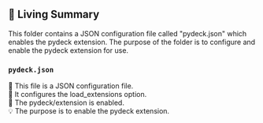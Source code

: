 

<!-- Living README Summary -->
## 🌳 Living Summary

This folder contains a JSON configuration file called "pydeck.json" which enables the pydeck extension. The purpose of the folder is to configure and enable the pydeck extension for use.


### `pydeck.json`

📄 This file is a JSON configuration file.     
🔌 It configures the load_extensions option.     
🔽 The pydeck/extension is enabled.     
💡 The purpose is to enable the pydeck extension.     


<!-- Living README Summary -->